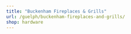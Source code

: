```yaml
---
title: "Buckenham Fireplaces & Grills"
url: /guelph/buckenham-fireplaces-and-grills/
shop: hardware
---
```


